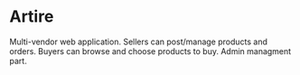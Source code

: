 # Artire
Multi-vendor web application. 
Sellers can post/manage products and orders.
Buyers can browse and choose products to buy.
Admin managment part.
